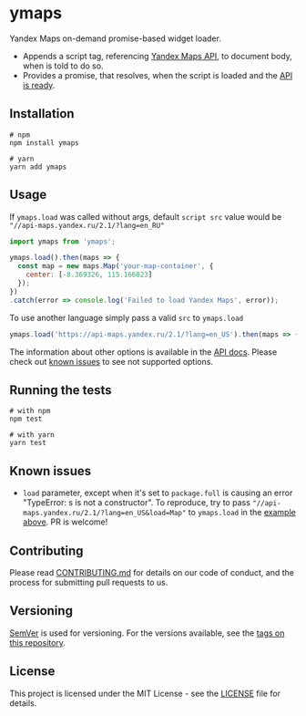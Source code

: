 # ymaps
Yandex Maps on-demand promise-based widget loader.

* Appends a script tag, referencing [Yandex Maps API](https://tech.yandex.com/maps/jsapi/), to document body, when is told to do so.
* Provides a promise, that resolves, when the script is loaded and the [API is ready](https://tech.yandex.com/maps/doc/jsapi/2.1/dg/concepts/load-docpage/#api-ready).

## Installation

```shell
# npm
npm install ymaps

# yarn
yarn add ymaps
```

## Usage

If `ymaps.load` was called without args, default `script src` value would be `"//api-maps.yandex.ru/2.1/?lang=en_RU"`

```javascript
import ymaps from 'ymaps';

ymaps.load().then(maps => {
  const map = new maps.Map('your-map-container', {
    center: [-8.369326, 115.166023]
  });
})
.catch(error => console.log('Failed to load Yandex Maps', error));
```

To use another language simply pass a valid `src` to `ymaps.load`

```javascript
ymaps.load('https://api-maps.yandex.ru/2.1/?lang=en_US').then(maps => { /* ... */ })
```

The information about other options is available in the [API docs](https://tech.yandex.com/maps/doc/jsapi/2.1/dg/concepts/load-docpage/). Please check out [known issues](#known-issues) to see not supported options.

## Running the tests

```shell
# with npm
npm test

# with yarn
yarn test
```

## Known issues

* `load` parameter, except when it's set to `package.full` is causing an error "TypeError: s is not a constructor". To reproduce, try to pass `"//api-maps.yandex.ru/2.1/?lang=en_US&load=Map"` to `ymaps.load` in the [example above](#usage). PR is welcome!

## Contributing

Please read [CONTRIBUTING.md](CONTRIBUTING.md) for details on our code of conduct, and the process for submitting pull requests to us.

## Versioning

[SemVer](http://semver.org/) is used for versioning. For the versions available, see the [tags on this repository](https://github.com/sergeysolovev/ymaps/tags).

## License

This project is licensed under the MIT License - see the [LICENSE](LICENSE) file for details.
